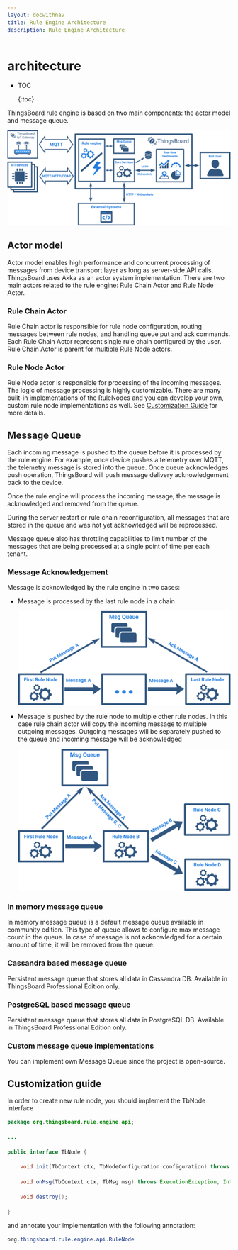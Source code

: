 ```yaml
---
layout: docwithnav
title: Rule Engine Architecture
description: Rule Engine Architecture
---
```


# architecture

* TOC

  {:toc}

ThingsBoard rule engine is based on two main components: the actor model and message queue.

![image](../../../.gitbook/assets/rule-engine-architecture.svg)

## Actor model

Actor model enables high performance and concurrent processing of messages from device transport layer as long as server-side API calls. ThingsBoard uses Akka as an actor system implementation. There are two main actors related to the rule engine: Rule Chain Actor and Rule Node Actor.

### Rule Chain Actor

Rule Chain actor is responsible for rule node configuration, routing messages between rule nodes, and handling queue put and ack commands. Each Rule Chain Actor represent single rule chain configured by the user. Rule Chain Actor is parent for multiple Rule Node actors.

### Rule Node Actor

Rule Node actor is responsible for processing of the incoming messages. The logic of message processing is highly customizable. There are many built-in implementations of the RuleNodes and you can develop your own, custom rule node implementations as well. See [Customization Guide](https://github.com/caoyingde/thingsboard.github.io/tree/9437083b88083a9b2563248432cbbe460867fbaf/docs/user-guide/rule-engine-2-0/architecture/README.md#customization-guide) for more details.

## Message Queue

Each incoming message is pushed to the queue before it is processed by the rule engine. For example, once device pushes a telemetry over MQTT, the telemetry message is stored into the queue. Once queue acknowledges push operation, ThingsBoard will push message delivery acknowledgement back to the device.

Once the rule engine will process the incoming message, the message is acknowledged and removed from the queue.

During the server restart or rule chain reconfiguration, all messages that are stored in the queue and was not yet acknowledged will be reprocessed.

Message queue also has throttling capabilities to limit number of the messages that are being processed at a single point of time per each tenant.

### Message Acknowledgement

Message is acknowledged by the rule engine in two cases:

* Message is processed by the last rule node in a chain

  ![image](../../../.gitbook/assets/rule-engine-ack-case1.svg)

* Message is pushed by the rule node to multiple other rule nodes. In this case rule chain actor will copy the incoming message to multiple outgoing messages. Outgoing messages will be separately pushed to the queue and incoming message will be acknowledged

  ![image](../../../.gitbook/assets/rule-engine-ack-case2.svg)

### In memory message queue

In memory message queue is a default message queue available in community edition. This type of queue allows to configure max message count in the queue. In case of message is not acknowledged for a certain amount of time, it will be removed from the queue.

### Cassandra based message queue

Persistent message queue that stores all data in Cassandra DB. Available in ThingsBoard Professional Edition only.

### PostgreSQL based message queue

Persistent message queue that stores all data in PostgreSQL DB. Available in ThingsBoard Professional Edition only.

### Custom message queue implementations

You can implement own Message Queue since the project is open-source.

## Customization guide

In order to create new rule node, you should implement the TbNode interface

```java
package org.thingsboard.rule.engine.api;

...

public interface TbNode {

    void init(TbContext ctx, TbNodeConfiguration configuration) throws TbNodeException;

    void onMsg(TbContext ctx, TbMsg msg) throws ExecutionException, InterruptedException, TbNodeException;

    void destroy();

}
```

and annotate your implementation with the following annotation:

```java
org.thingsboard.rule.engine.api.RuleNode
```

